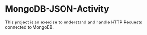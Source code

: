 # MongoDB-JSON-Activity
This project is an exercise to understand and handle HTTP Requests connected to MongoDB.
